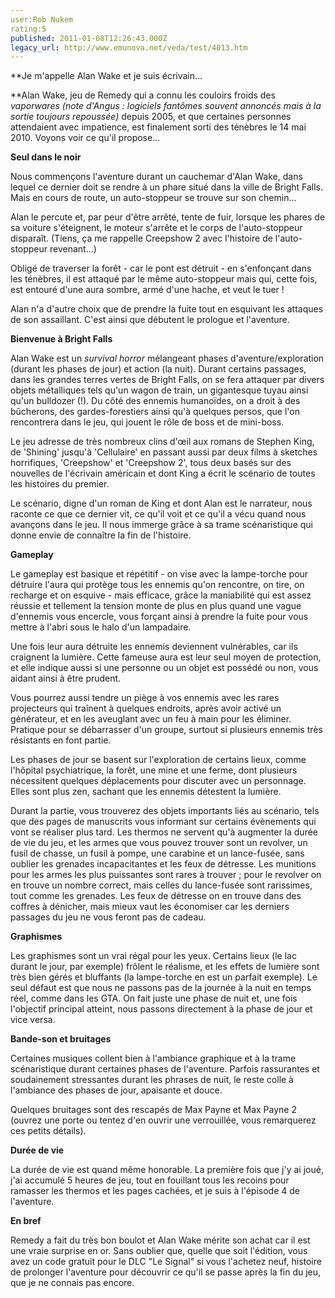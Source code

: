 ```yaml
---
user:Rob Nukem
rating:5
published: 2011-01-08T12:26:43.000Z
legacy_url: http://www.emunova.net/veda/test/4013.htm
---
```

**Je m'appelle Alan Wake et je suis écrivain...  

  

**Alan Wake, jeu de Remedy qui a connu les couloirs froids des _vaporwares (note d'Angus : logiciels fantômes souvent annoncés mais à la sortie toujours repoussée)_ depuis 2005, et que certaines personnes attendaient avec impatience, est finalement sorti des ténèbres le 14 mai 2010\. Voyons voir ce qu'il propose...  

  

**Seul dans le noir**  

  

Nous commençons l'aventure durant un cauchemar d'Alan Wake, dans lequel ce dernier doit se rendre à un phare situé dans la ville de Bright Falls. Mais en cours de route, un auto-stoppeur se trouve sur son chemin...  

  

Alan le percute et, par peur d'être arrêté, tente de fuir, lorsque les phares de sa voiture s'éteignent, le moteur s'arrête et le corps de l'auto-stoppeur disparaît. (Tiens, ça me rappelle Creepshow 2 avec l'histoire de l'auto-stoppeur revenant...)  

  

Obligé de traverser la forêt - car le pont est détruit - en s'enfonçant dans les ténèbres, il est attaqué par le même auto-stoppeur mais qui, cette fois, est entouré d'une aura sombre, armé d'une hache, et veut le tuer !  

  

Alan n'a d'autre choix que de prendre la fuite tout en esquivant les attaques de son assaillant. C'est ainsi que débutent le prologue et l'aventure.  

  

**Bienvenue à Bright Falls**  

  

Alan Wake est un _survival horror_ mélangeant phases d'aventure/exploration (durant les phases de jour) et action (la nuit). Durant certains passages, dans les grandes terres vertes de Bright Falls, on se fera attaquer par divers objets métalliques tels qu'un wagon de train, un gigantesque tuyau ainsi qu'un bulldozer (!). Du côté des ennemis humanoïdes, on a droit à des bûcherons, des gardes-forestiers ainsi qu'à quelques persos, que l'on rencontrera dans le jeu, qui jouent le rôle de boss et de mini-boss.  

  

Le jeu adresse de très nombreux clins d'œil aux romans de Stephen King, de 'Shining' jusqu'à 'Cellulaire' en passant aussi par deux films à sketches horrifiques, 'Creepshow' et 'Creepshow 2', tous deux basés sur des nouvelles de l'écrivain américain et dont King a écrit le scénario de toutes les histoires du premier.  

  

Le scénario, digne d'un roman de King et dont Alan est le narrateur, nous raconte ce que ce dernier vit, ce qu'il voit et ce qu'il a vécu quand nous avançons dans le jeu. Il nous immerge grâce à sa trame scénaristique qui donne envie de connaître la fin de l'histoire.  

  

**Gameplay**  

  

Le gameplay est basique et répétitif - on vise avec la lampe-torche pour détruire l'aura qui protège tous les ennemis qu'on rencontre, on tire, on recharge et on esquive - mais efficace, grâce la maniabilité qui est assez réussie et tellement la tension monte de plus en plus quand une vague d'ennemis vous encercle, vous forçant ainsi à prendre la fuite pour vous mettre à l'abri sous le halo d'un lampadaire.  

Une fois leur aura détruite les ennemis deviennent vulnérables, car ils craignent la lumière. Cette fameuse aura est leur seul moyen de protection, et elle indique aussi si une personne ou un objet est possédé ou non, vous aidant ainsi à être prudent.  

  

Vous pourrez aussi tendre un piège à vos ennemis avec les rares projecteurs qui traînent à quelques endroits, après avoir activé un générateur, et en les aveuglant avec un feu à main pour les éliminer. Pratique pour se débarrasser d'un groupe, surtout si plusieurs ennemis très résistants en font partie.  

  

Les phases de jour se basent sur l'exploration de certains lieux, comme l'hôpital psychiatrique, la forêt, une mine et une ferme, dont plusieurs nécessitent quelques déplacements pour discuter avec un personnage. Elles sont plus zen, sachant que les ennemis détestent la lumière.  

  

Durant la partie, vous trouverez des objets importants liés au scénario, tels que des pages de manuscrits vous informant sur certains évènements qui vont se réaliser plus tard. Les thermos ne servent qu'à augmenter la durée de vie du jeu, et les armes que vous pouvez trouver sont un revolver, un fusil de chasse, un fusil à pompe, une carabine et un lance-fusée, sans oublier les grenades incapacitantes et les feux de détresse. Les munitions pour les armes les plus puissantes sont rares à trouver ; pour le revolver on en trouve un nombre correct, mais celles du lance-fusée sont rarissimes, tout comme les grenades. Les feux de détresse on en trouve dans des coffres à dénicher, mais mieux vaut les économiser car les derniers passages du jeu ne vous feront pas de cadeau.  

  

**Graphismes**  

  

Les graphismes sont un vrai régal pour les yeux. Certains lieux (le lac durant le jour, par exemple) frôlent le réalisme, et les effets de lumière sont très bien gérés et bluffants (la lampe-torche en est un parfait exemple). Le seul défaut est que nous ne passons pas de la journée à la nuit en temps réel, comme dans les GTA. On fait juste une phase de nuit et, une fois l'objectif principal atteint, nous passons directement à la phase de jour et vice versa.  

  

**Bande-son et bruitages**  

  

Certaines musiques collent bien à l'ambiance graphique et à la trame scénaristique durant certaines phases de l'aventure. Parfois rassurantes et soudainement stressantes durant les phrases de nuit, le reste colle à l'ambiance des phases de jour, apaisante et douce.  

  

Quelques bruitages sont des rescapés de Max Payne et Max Payne 2 (ouvrez une porte ou tentez d'en ouvrir une verrouillée, vous remarquerez ces petits détails).  

  

**Durée de vie**  

  

La durée de vie est quand même honorable. La première fois que j'y ai joué, j'ai accumulé 5 heures de jeu, tout en fouillant tous les recoins pour ramasser les thermos et les pages cachées, et je suis à l'épisode 4 de l'aventure.  

  

**En bref**  

  

Remedy a fait du très bon boulot et Alan Wake mérite son achat car il est une vraie surprise en or. Sans oublier que, quelle que soit l'édition, vous avez un code gratuit pour le DLC "Le Signal" si vous l'achetez neuf, histoire de prolonger l'aventure pour découvrir ce qu'il se passe après la fin du jeu, que je ne connais pas encore.